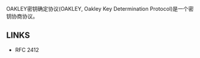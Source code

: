 OAKLEY密钥确定协议(OAKLEY, Oakley Key Determination Protocol)是一个密钥协商协议。
































## LINKS

- RFC 2412